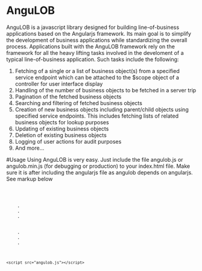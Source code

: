 # AnguLOB
AnguLOB is a javascript library designed for building line-of-business applications based on the Angularjs framework. Its main goal is to simplify the development of business applications while standardizing the overall process. Applications built with the AnguLOB framework rely on the framework for all the heavy lifting tasks involved in the develoment of a typical line-of-business application. Such tasks include the following:

1.  Fetching of a single or a list of business object(s) from a specified service endpoint which can be attached to the $scope object of     a controller for user interface display
2.  Handling of the number of business objects to be fetched in a server trip
3.  Pagination of the fetched business objects
4.  Searching and filtering of fetched business objects
5.  Creation of new business objects including parent/child objects using specified service endpoints. This includes fetching lists of       related business objects for lookup purposes
6.  Updating of existing business objects
7.  Deletion of existing business objects
8.  Logging of user actions for audit purposes
9.  And more...

#Usage
Using AnguLOB is very easy. Just include the file angulob.js or angulob.min.js (for debugging or production) to your index.html file. Make sure it is after including the angularjs file as angulob depends on angularjs. See markup below

<pre><code>
<html>
  <head>
    .
    .
    .
  </head>
  <body>
    .
    .
    .
    <script src="angular.js"></script>
    <script src="angulob.js"></script>
  </body>
</html></code>
</pre>
